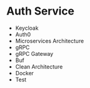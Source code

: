 # Auth Service

- Keycloak
- Auth0
- Microservices Architecture
- gRPC
- gRPC Gateway
- Buf
- Clean Architecture
- Docker
- Test
